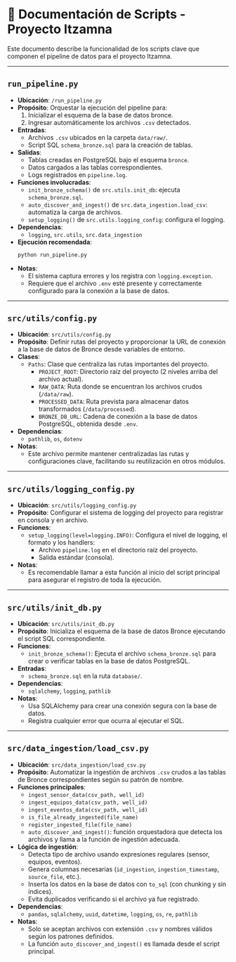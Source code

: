 
# 📄 Documentación de Scripts - Proyecto Itzamna

Este documento describe la funcionalidad de los scripts clave que componen el pipeline de datos para el proyecto Itzamna.

---

## `run_pipeline.py`

- **Ubicación**: `/run_pipeline.py`
- **Propósito**: Orquestar la ejecución del pipeline para:
  1. Inicializar el esquema de la base de datos bronce.
  2. Ingresar automáticamente los archivos `.csv` detectados.
- **Entradas**: 
  - Archivos `.csv` ubicados en la carpeta `data/raw/`.
  - Script SQL `schema_bronze.sql` para la creación de tablas.
- **Salidas**:
  - Tablas creadas en PostgreSQL bajo el esquema `bronce`.
  - Datos cargados a las tablas correspondientes.
  - Logs registrados en `pipeline.log`.
- **Funciones involucradas**:
  - `init_bronze_schema()` de `src.utils.init_db`: ejecuta `schema_bronze.sql`.
  - `auto_discover_and_ingest()` de `src.data_ingestion.load_csv`: automatiza la carga de archivos.
  - `setup_logging()` de `src.utils.logging_config`: configura el logging.
- **Dependencias**:
  - `logging`, `src.utils`, `src.data_ingestion`
- **Ejecución recomendada**:
  ```bash
  python run_pipeline.py
  ```
- **Notas**:
  - El sistema captura errores y los registra con `logging.exception`.
  - Requiere que el archivo `.env` esté presente y correctamente configurado para la conexión a la base de datos.


---

## `src/utils/config.py`

- **Ubicación**: `src/utils/config.py`
- **Propósito**: Definir rutas del proyecto y proporcionar la URL de conexión a la base de datos de Bronce desde variables de entorno.
- **Clases**:
  - `Paths`: Clase que centraliza las rutas importantes del proyecto.
    - `PROJECT_ROOT`: Directorio raíz del proyecto (2 niveles arriba del archivo actual).
    - `RAW_DATA`: Ruta donde se encuentran los archivos crudos (`/data/raw`).
    - `PROCESSED_DATA`: Ruta prevista para almacenar datos transformados (`/data/processed`).
    - `BRONZE_DB_URL`: Cadena de conexión a la base de datos PostgreSQL, obtenida desde `.env`.
- **Dependencias**:
  - `pathlib`, `os`, `dotenv`
- **Notas**:
  - Este archivo permite mantener centralizadas las rutas y configuraciones clave, facilitando su reutilización en otros módulos.


---

## `src/utils/logging_config.py`

- **Ubicación**: `src/utils/logging_config.py`
- **Propósito**: Configurar el sistema de logging del proyecto para registrar en consola y en archivo.
- **Funciones**:
  - `setup_logging(level=logging.INFO)`: Configura el nivel de logging, el formato y los handlers:
    - Archivo `pipeline.log` en el directorio raíz del proyecto.
    - Salida estándar (consola).
- **Notas**:
  - Es recomendable llamar a esta función al inicio del script principal para asegurar el registro de toda la ejecución.

---

## `src/utils/init_db.py`

- **Ubicación**: `src/utils/init_db.py`
- **Propósito**: Inicializa el esquema de la base de datos Bronce ejecutando el script SQL correspondiente.
- **Funciones**:
  - `init_bronze_schema()`: Ejecuta el archivo `schema_bronze.sql` para crear o verificar tablas en la base de datos PostgreSQL.
- **Entradas**:
  - `schema_bronze.sql` en la ruta `database/`.
- **Dependencias**:
  - `sqlalchemy`, `logging`, `pathlib`
- **Notas**:
  - Usa SQLAlchemy para crear una conexión segura con la base de datos.
  - Registra cualquier error que ocurra al ejecutar el SQL.

---

## `src/data_ingestion/load_csv.py`

- **Ubicación**: `src/data_ingestion/load_csv.py`
- **Propósito**: Automatizar la ingestión de archivos `.csv` crudos a las tablas de Bronce correspondientes según su patrón de nombre.
- **Funciones principales**:
  - `ingest_sensor_data(csv_path, well_id)`
  - `ingest_equipos_data(csv_path, well_id)`
  - `ingest_eventos_data(csv_path, well_id)`
  - `is_file_already_ingested(file_name)`
  - `register_ingested_file(file_name)`
  - `auto_discover_and_ingest()`: función orquestadora que detecta los archivos y llama a la función de ingestión adecuada.
- **Lógica de ingestión**:
  - Detecta tipo de archivo usando expresiones regulares (sensor, equipos, eventos).
  - Genera columnas necesarias (`id_ingestion`, `ingestion_timestamp`, `source_file`, etc.).
  - Inserta los datos en la base de datos con `to_sql` (con chunking y sin índices).
  - Evita duplicados verificando si el archivo ya fue registrado.
- **Dependencias**:
  - `pandas`, `sqlalchemy`, `uuid`, `datetime`, `logging`, `os`, `re`, `pathlib`
- **Notas**:
  - Solo se aceptan archivos con extensión `.csv` y nombres válidos según los patrones definidos.
  - La función `auto_discover_and_ingest()` es llamada desde el script principal.